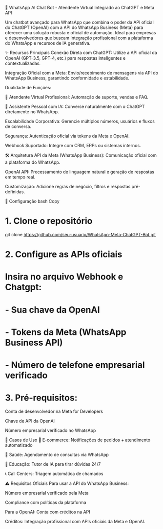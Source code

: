 🤖 WhatsApp AI Chat Bot - Atendente Virtual Integrado ao ChatGPT e Meta API

Um chatbot avançado para WhatsApp que combina o poder da API oficial do ChatGPT (OpenAI) com a API do WhatsApp Business (Meta) para oferecer uma solução robusta e oficial de automação. Ideal para empresas e desenvolvedores que buscam integração profissional com a plataforma do WhatsApp e recursos de IA generativa.

✨ Recursos Principais
Conexão Direta com ChatGPT: Utilize a API oficial da OpenAI (GPT-3.5, GPT-4, etc.) para respostas inteligentes e contextualizadas.

Integração Oficial com a Meta: Envio/recebimento de mensagens via API do WhatsApp Business, garantindo conformidade e estabilidade.

Dualidade de Funções:

🤵 Atendente Virtual Profissional: Automação de suporte, vendas e FAQ.

🧠 Assistente Pessoal com IA: Converse naturalmente com o ChatGPT diretamente no WhatsApp.

Escalabilidade Corporativa: Gerencie múltiplos números, usuários e fluxos de conversa.

Segurança: Autenticação oficial via tokens da Meta e OpenAI.

Webhook Suportado: Integre com CRM, ERPs ou sistemas internos.

🛠️ Arquitetura
API da Meta (WhatsApp Business): Comunicação oficial com a plataforma do WhatsApp.

OpenAI API: Processamento de linguagem natural e geração de respostas em tempo real.

Customização: Adicione regras de negócio, filtros e respostas pré-definidas.

🚀 Configuração
bash
Copy
# 1. Clone o repositório  
git clone https://github.com/seu-usuario/WhatsApp-Meta-ChatGPT-Bot.git  

# 2. Configure as APIs oficiais  

# Insira no arquivo Webhook e Chatgpt:  
# - Sua chave da OpenAI  
# - Tokens da Meta (WhatsApp Business API)  
# - Número de telefone empresarial verificado  


# 3. Pré-requisitos:

Conta de desenvolvedor na Meta for Developers

Chave de API da OpenAI

Número empresarial verificado no WhatsApp

📌 Casos de Uso
🛒 E-commerce: Notificações de pedidos + atendimento automatizado

🏥 Saúde: Agendamento de consultas via WhatsApp

🧠 Educação: Tutor de IA para tirar dúvidas 24/7

📞 Call Centers: Triagem automática de chamados

⚠️ Requisitos Oficiais
Para usar a API do WhatsApp Business:

Número empresarial verificado pela Meta

Compliance com políticas da plataforma

Para a OpenAI: Conta com créditos na API

Créditos: Integração profissional com APIs oficiais da Meta e OpenAI. 
